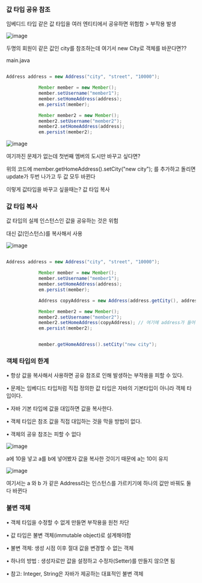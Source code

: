 ### 값 타입 공유 참조

임베디드 타입 같은 값 타입을 여러 엔티티에서 공유하면 위험함 > 부작용 발생

![image](https://user-images.githubusercontent.com/78454649/153377765-eab8d11d-ee73-4256-b4a5-5035887397ce.png)

두명의 회원이 같은 값인 city를 참조하는데 여기서 new City로 객체를 바꾼다면??

main.java
```java

Address address = new Address("city", "street", "10000");

            Member member = new Member();
            member.setUsername("member1");
            member.setHomeAddress(address);
            em.persist(member);

            Member member2 = new Member();
            member2.setUsername("member2");
            member2.setHomeAddress(address);
            em.persist(member2);

```

![image](https://user-images.githubusercontent.com/78454649/153378623-8e0c6fc3-739a-4365-8f84-988548241fea.png)

여기까진 문제가 없는데 첫번째 멤버의 도시만 바꾸고 싶다면?

위의 코드에 member.getHomeAddress().setCity("new city"); 를 추가하고 돌리면 update가 두번 나가고 두 값 모두 바뀐다

이렇게 값타입을 바꾸고 싶을때는? 값 타입 복사

### 값 타입 복사

값 타입의 실제 인스턴스인 값을 공유하는 것은 위험

대신 값(인스턴스)를 복사해서 사용

![image](https://user-images.githubusercontent.com/78454649/153379337-75ecd3c5-a3cf-4ce8-8945-46cf879843b1.png)


```java

Address address = new Address("city", "street", "10000");

            Member member = new Member();
            member.setUsername("member1");
            member.setHomeAddress(address);
            em.persist(member);

            Address copyAddress = new Address(address.getCity(), address.getStreet(), address.getZipcode());

            Member member2 = new Member();
            member2.setUsername("member2");
            member2.setHomeAddress(copyAddress); // 여기에 address가 들어가든 member.getHomeAddress(); 가 들어가든 막을 방법이 없다
            em.persist(member2);


            member.getHomeAddress().setCity("new city");

```

### 객체 타입의 한계


• 항상 값을 복사해서 사용하면 공유 참조로 인해 발생하는 부작용을 피할 수 있다. 

• 문제는 임베디드 타입처럼 직접 정의한 값 타입은 자바의 기본타입이 아니라 객체 타입이다. 

• 자바 기본 타입에 값을 대입하면 값을 복사한다. 

• 객체 타입은 참조 값을 직접 대입하는 것을 막을 방법이 없다. 

• 객체의 공유 참조는 피할 수 없다

![image](https://user-images.githubusercontent.com/78454649/153380839-4c49a6df-660d-4838-9529-20616e001022.png)

a에 10을 넣고 a를 b에 넣어봤자 값을 복사한 것이기 때문에 a는 10이 유지

![image](https://user-images.githubusercontent.com/78454649/153380857-b26005c7-6815-4211-808a-684e704df4a7.png)

여기서는 a 와 b 가 같은 Address라는 인스턴스를 가르키기에 하나의 값만 바꿔도 둘 다 바뀐다


### 불변 객체

• 객체 타입을 수정할 수 없게 만들면 부작용을 원천 차단

• 값 타입은 불변 객체(immutable object)로 설계해야함

• 불변 객체: 생성 시점 이후 절대 값을 변경할 수 없는 객체

• 하나의 방법 : 생성자로만 값을 설정하고 수정자(Setter)를 만들지 않으면 됨

• 참고: Integer, String은 자바가 제공하는 대표적인 불변 객체



